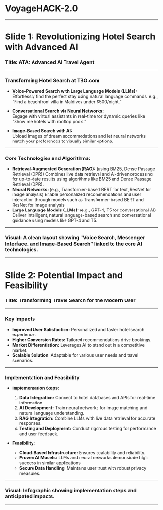 # VoyageHACK-2.0

---

# Slide 1: Revolutionizing Hotel Search with Advanced AI

### Title: **ATA: Advanced AI Travel Agent**

---

### **Transforming Hotel Search at TBO.com**

- **Voice-Powered Search with Large Language Models (LLMs):**  
  Effortlessly find the perfect stay using natural language commands, e.g., “Find a beachfront villa in Maldives under $500/night.”  
  
- **Conversational Search via Neural Networks:**  
  Engage with virtual assistants in real-time for dynamic queries like “Show me hotels with rooftop pools.”   

- **Image-Based Search with AI:**  
  Upload images of dream accommodations and let neural networks match your preferences to visually similar options.

---

### **Core Technologies and Algorithms:**

- **Retrieval-Augmented Generation (RAG):** (using BM25, Dense Passage Retrieval (DPR)) Combines live data retrieval and AI-driven processing for up-to-date results using algorithms like BM25 and Dense Passage Retrieval (DPR).
- **Neural Networks:** (e.g., Transformer-based BERT for text, ResNet for image analysis) Enable personalized recommendations and user interaction through models such as Transformer-based BERT and ResNet for image analysis.
- **Large Language Models (LLMs):** (e.g., GPT-4, T5 for conversational AI) Deliver intelligent, natural language-based search and conversational guidance using models like GPT-4 and T5.

---

### Visual: A clean layout showing “Voice Search, Messenger Interface, and Image-Based Search” linked to the core AI technologies.

---

# Slide 2: Potential Impact and Feasibility

### Title: **Transforming Travel Search for the Modern User**

---

### **Key Impacts**

- **Improved User Satisfaction:** Personalized and faster hotel search experience.
- **Higher Conversion Rates:** Tailored recommendations drive bookings.
- **Market Differentiation:** Leverages AI to stand out in a competitive market.
- **Scalable Solution:** Adaptable for various user needs and travel scenarios.

---

### **Implementation and Feasibility**

- **Implementation Steps:**
  1. **Data Integration:** Connect to hotel databases and APIs for real-time information.
  2. **AI Development:** Train neural networks for image matching and natural language understanding.
  3. **RAG Integration:** Combine LLMs with live data retrieval for accurate responses.
  4. **Testing and Deployment:** Conduct rigorous testing for performance and user feedback.

- **Feasibility:**
  - **Cloud-Based Infrastructure:** Ensures scalability and reliability.
  - **Proven AI Models:** LLMs and neural networks demonstrate high success in similar applications.
  - **Secure Data Handling:** Maintains user trust with robust privacy measures.

---

### Visual: Infographic showing implementation steps and anticipated impacts.

---

